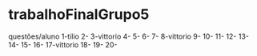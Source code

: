 # trabalhoFinalGrupo5
questões/aluno
1-tilio
2-
3-vittorio
4-
5-
6-
7-
8-vittorio
9-
10-
11-
12-
13-
14-
15-
16-
17-vittorio
18-
19-
20-
